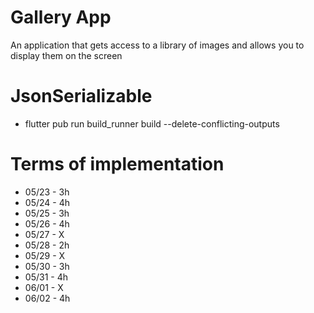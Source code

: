 # Gallery App

An application that gets access to a library of images and allows you to display them on the screen

# JsonSerializable
* flutter pub run build_runner build --delete-conflicting-outputs

# Terms of implementation
* 05/23 - 3h
* 05/24 - 4h
* 05/25 - 3h
* 05/26 - 4h
* 05/27 - X
* 05/28 - 2h
* 05/29 - X
* 05/30 - 3h
* 05/31 - 4h
* 06/01 - X
* 06/02 - 4h

